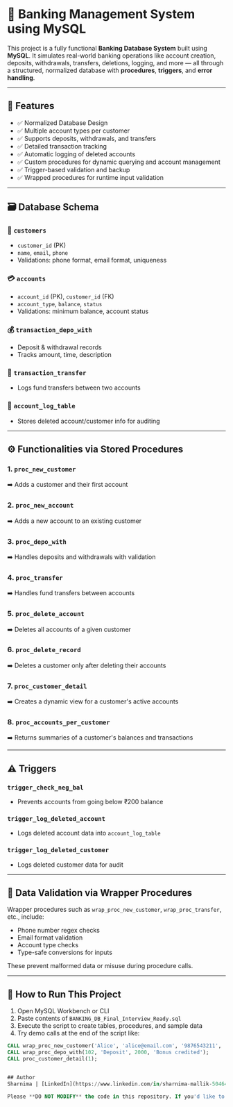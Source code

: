 # 🏦 Banking Management System using MySQL

This project is a fully functional **Banking Database System** built using **MySQL**. It simulates real-world banking operations like account creation, deposits, withdrawals, transfers, deletions, logging, and more — all through a structured, normalized database with **procedures**, **triggers**, and **error handling**.

---

## 📌 Features

- ✅ Normalized Database Design
- ✅ Multiple account types per customer
- ✅ Supports deposits, withdrawals, and transfers
- ✅ Detailed transaction tracking
- ✅ Automatic logging of deleted accounts
- ✅ Custom procedures for dynamic querying and account management
- ✅ Trigger-based validation and backup
- ✅ Wrapped procedures for runtime input validation

---

## 🗃️ Database Schema

### 📁 `customers`
- `customer_id` (PK)
- `name`, `email`, `phone`
- Validations: phone format, email format, uniqueness

### 💳 `accounts`
- `account_id` (PK), `customer_id` (FK)
- `account_type`, `balance`, `status`
- Validations: minimum balance, account status

### 💰 `transaction_depo_with`
- Deposit & withdrawal records
- Tracks amount, time, description

### 🔁 `transaction_transfer`
- Logs fund transfers between two accounts

### 🧾 `account_log_table`
- Stores deleted account/customer info for auditing

---

## ⚙️ Functionalities via Stored Procedures

### 1. `proc_new_customer`  
➡️ Adds a customer and their first account

### 2. `proc_new_account`  
➡️ Adds a new account to an existing customer

### 3. `proc_depo_with`  
➡️ Handles deposits and withdrawals with validation

### 4. `proc_transfer`  
➡️ Handles fund transfers between accounts

### 5. `proc_delete_account`  
➡️ Deletes all accounts of a given customer

### 6. `proc_delete_record`  
➡️ Deletes a customer only after deleting their accounts

### 7. `proc_customer_detail`  
➡️ Creates a dynamic view for a customer's active accounts

### 8. `proc_accounts_per_customer`  
➡️ Returns summaries of a customer's balances and transactions

---

## ⚠️ Triggers

### `trigger_check_neg_bal`  
- Prevents accounts from going below ₹200 balance

### `trigger_log_deleted_account`  
- Logs deleted account data into `account_log_table`

### `trigger_log_deleted_customer`  
- Logs deleted customer data for audit

---

## 🧪 Data Validation via Wrapper Procedures

Wrapper procedures such as `wrap_proc_new_customer`, `wrap_proc_transfer`, etc., include:
- Phone number regex checks
- Email format validation
- Account type checks
- Type-safe conversions for inputs

These prevent malformed data or misuse during procedure calls.

---

## 🚀 How to Run This Project

1. Open MySQL Workbench or CLI
2. Paste contents of `BANKING_DB_Final_Interview_Ready.sql`
3. Execute the script to create tables, procedures, and sample data
4. Try demo calls at the end of the script like:

```sql
CALL wrap_proc_new_customer('Alice', 'alice@email.com', '9876543211', 'Savings', 1000);
CALL wrap_proc_depo_with(102, 'Deposit', 2000, 'Bonus credited');
CALL proc_customer_detail(1);


## Author
Sharnima | [LinkedIn](https://www.linkedin.com/in/sharnima-mallik-50464027b)

Please **DO NOT MODIFY** the code in this repository. If you'd like to make changes, fork the repository to your own GitHub account.
